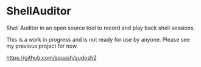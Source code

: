 # ShellAuditor
Shell Auditor in an open source tool to record and play back shell sessions.

This is a work in progress and is not ready for use by anyone. Please see my previous project for now.

https://github.com/squash/sudosh2
